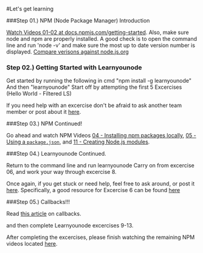 #Let's get learning

###Step 01.) NPM (Node Package Manager) Introduction

[Watch Videos 01-02 at docs.npmjs.com/getting-started](https://docs.npmjs.com/getting-started).
Also, make sure node and npm are properly installed. A good check is to open the command line and run 'node -v' and make sure 
the most up to date version number is displayed. [Compare verisons against node.js.org](https://nodejs.org/en/)

### Step 02.) Getting Started with Learnyounode

Get started by running the following in cmd
"npm install -g learnyounode"
And then
"learnyounode"
Start off by attempting the first 5 Excercises (Hello World - Filtered LS)

If you need help with an excercise don't be afraid to ask another team member or post about it [here](https://github.com/nodeschool/discussions/issues).

###Step 03.) NPM Continued!

Go ahead and watch NPM Videos [04 - Installing npm packages locally](https://docs.npmjs.com/getting-started/installing-npm-packages-locally), [05 - Using a `package.json`](https://docs.npmjs.com/getting-started/using-a-package.json), and [11 - Creating Node.js modules](https://docs.npmjs.com/getting-started/creating-node-modules).

###Step 04.) Learnyounode Continued.

Return to the command line and run
learnyounode
Carry on from excercise 06, and work your way through excercise 8.

Once again, if you get stuck or need help, feel free to ask around, or post it [here](https://github.com/nodeschool/discussions/issues).
Specifically, a good resource for Excercise 6 can be found [here](https://github.com/nodeschool/discussions/issues/1028)

###Step 05.) Callbacks!!!

Read [this article](https://developer.mozilla.org/en-US/docs/Mozilla/js-ctypes/Using_js-ctypes/Declaring_and_Using_Callbacks) on callbacks.

and then complete Learnyounode excercises 9-13. 

After completing the excercises, please finish watching the remaining NPM videos located [here](https://docs.npmjs.com/getting-started).



